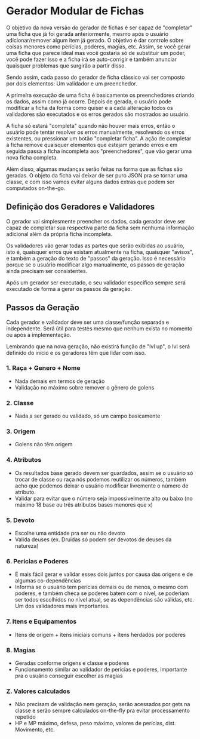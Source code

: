 # Gerador Modular de Fichas
O objetivo da nova versão do gerador de fichas é ser capaz de "completar" uma ficha que já foi gerada anteriormente, mesmo após o usuário adicionar/remover algum item já gerado. O objetivo é dar controle sobre coisas menores como perícias, poderes, magias, etc. Assim, se você gerar uma ficha que parece ideal mas você gostaria só de substituir um poder, você pode fazer isso e a ficha irá se auto-corrigir e também anunciar quaisquer problemas que surgirão a partir disso.

Sendo assim, cada passo do gerador de ficha clássico vai ser composto por dois elementos: Um validador e um preenchedor.

A primeira execução de uma ficha é basicamente os preenchedores criando os dados, assim como já ocorre. Depois de gerada, o usuário pode modificar a ficha da forma como quiser e a cada alteração todos os validadores são executados e os erros gerados são mostrados ao usuário.

A ficha só estará "completa" quando não houver mais erros, então o usuário pode tentar resolver os erros manualmente, resolvendo os erros existentes, ou pressionar um botão "completar ficha". A ação de completar a ficha remove quaisquer elementos que estejam gerando erros e em seguida passa a ficha incompleta aos "preenchedores", que vão gerar uma nova ficha completa.

Além disso, algumas mudanças serão feitas na forma que as fichas são geradas. O objeto da ficha vai deixar de ser puro JSON pra se tornar uma classe, e com isso vamos evitar alguns dados extras que podem ser computados on-the-go.

## Definição dos Geradores e Validadores

O gerador vai simplesmente preencher os dados, cada gerador deve ser capaz de completar sua respectiva parte da ficha sem nenhuma informação adicional além da própria ficha incompleta.

Os validadores vão gerar todas as partes que serão exibidas ao usuário, isto é, quaisquer erros que existam atualmente na ficha, quaisquer "avisos", e também a geração do texto de "passos" da geração. Isso é necessário porque se o usuário modificar algo manualmente, os passos de geração ainda precisam ser consistentes.

Após um gerador ser executado, o seu validador específico sempre será executado de forma a gerar os passos da geração.

## Passos da Geração
Cada gerador e validador deve ser uma classe/função separada e independente. Será útil para testes mesmo que nenhum exista no momento ou após a implementação.

Lembrando que na nova geração, não existirá função de "lvl up", o lvl será definido do início e os geradores têm que lidar com isso.

### 1. Raça + Genero + Nome
- Nada demais em termos de geração
- Validação no máximo sobre remover o gênero de golens

### 2. Classe
- Nada a ser gerado ou validado, só um campo basicamente

### 3. Origem
- Golens não têm origem

### 4. Atributos
- Os resultados base gerado devem ser guardados, assim se o usuário só trocar de classe ou raça nós podemos reutilizar os números, também acho que podemos deixar o usuário modificar livremente o número de atributo.
- Validar para evitar que o número seja impossivelmente alto ou baixo (no máximo 18 base ou três atributos bases menores que x) 

### 5. Devoto
- Escolhe uma entidade pra ser ou não devoto
- Valida deuses (ex. Druidas só podem ser devotos de deuses da natureza)

### 6. Pericias e Poderes
- É mais fácil gerar e validar esses dois juntos por causa das origens e de algumas co-dependências
- Informa se o usuário tem perícias demais ou de menos, o mesmo com poderes, e também checa se poderes batem com o nível, se poderiam ser todos escolhidos no nível atual, se as dependências são válidas, etc. Um dos validadores mais importantes.

### 7. Itens e Equipamentos
- Itens de origem + itens iniciais comuns + itens herdados por poderes

### 8. Magias
- Geradas conforme origens e classe e poderes
- Funcionamento similar ao validador de pericias e poderes, importante pra o usuário conseguir escolher as magias

### Z. Valores calculados
- Não precisam de validação nem geração, serão acessados por gets na classe e serão sempre calculados on-the-fly pra evitar processamento repetido
- HP e MP máximo, defesa, peso máximo, valores de perícias, dist. Movimento, etc.